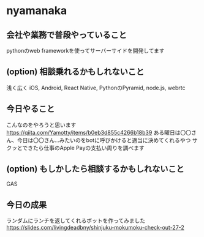 # nyamanaka

## 会社や業務で普段やっていること

pythonのweb frameworkを使ってサーバーサイドを開発してます

## (option) 相談乗れるかもしれないこと

浅く広く
iOS, Android, React Native, PythonのPyramid, node.js, webrtc

## 今日やること

こんなのをやろうと思います
https://qiita.com/Yamotty/items/b0eb3d855c4266b18b39
ある曜日は〇〇さん、今日は〇〇さん…みたいのをbotに呼びかけると適当に決めてくれるやつ
サクッとできたら仕事のApple Payの支払い周りを調べます

## (option) もしかしたら相談するかもしれないこと

GAS

## 今日の成果

ランダムにランチを返してくれるボットを作ってみました
https://slides.com/livingdeadbny/shinjuku-mokumoku-check-out-27-2